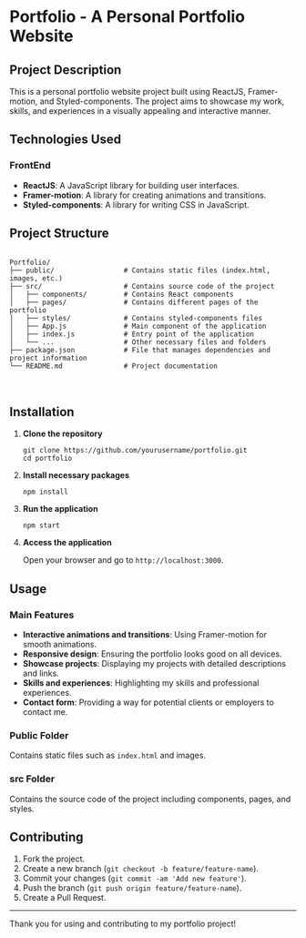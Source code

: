 <h1>Portfolio - A Personal Portfolio Website</h1>
    <h2>Project Description</h2>
    <p>This is a personal portfolio website project built using ReactJS, Framer-motion, and Styled-components. The project aims to showcase my work, skills, and experiences in a visually appealing and interactive manner.</p>
    <h2>Technologies Used</h2>
    <h3>FrontEnd</h3>
    <ul>
        <li><strong>ReactJS</strong>: A JavaScript library for building user interfaces.</li>
        <li><strong>Framer-motion</strong>: A library for creating animations and transitions.</li>
        <li><strong>Styled-components</strong>: A library for writing CSS in JavaScript.</li>
    </ul>
    <h2>Project Structure</h2>
    <pre>
<code>
Portfolio/
├── public/                 # Contains static files (index.html, images, etc.)
├── src/                    # Contains source code of the project
│   ├── components/         # Contains React components
│   ├── pages/              # Contains different pages of the portfolio
│   ├── styles/             # Contains styled-components files
│   ├── App.js              # Main component of the application
│   ├── index.js            # Entry point of the application
│   └── ...                 # Other necessary files and folders
├── package.json            # File that manages dependencies and project information
└── README.md               # Project documentation
</code>
    </pre>
    <h2>Installation</h2>
    <ol>
        <li><strong>Clone the repository</strong>
            <pre><code>git clone https://github.com/yourusername/portfolio.git
cd portfolio</code></pre>
        </li>
        <li><strong>Install necessary packages</strong>
            <pre><code>npm install</code></pre>
        </li>
        <li><strong>Run the application</strong>
            <pre><code>npm start</code></pre>
        </li>
        <li><strong>Access the application</strong>
            <p>Open your browser and go to <code>http://localhost:3000</code>.</p>
        </li>
    </ol>
    <h2>Usage</h2>
    <h3>Main Features</h3>
    <ul>
        <li><strong>Interactive animations and transitions</strong>: Using Framer-motion for smooth animations.</li>
        <li><strong>Responsive design</strong>: Ensuring the portfolio looks good on all devices.</li>
        <li><strong>Showcase projects</strong>: Displaying my projects with detailed descriptions and links.</li>
        <li><strong>Skills and experiences</strong>: Highlighting my skills and professional experiences.</li>
        <li><strong>Contact form</strong>: Providing a way for potential clients or employers to contact me.</li>
    </ul>
    <h3>Public Folder</h3>
    <p>Contains static files such as <code>index.html</code> and images.</p>
    <h3>src Folder</h3>
    <p>Contains the source code of the project including components, pages, and styles.</p>
    <h2>Contributing</h2>
    <ol>
        <li>Fork the project.</li>
        <li>Create a new branch (<code>git checkout -b feature/feature-name</code>).</li>
        <li>Commit your changes (<code>git commit -am 'Add new feature'</code>).</li>
        <li>Push the branch (<code>git push origin feature/feature-name</code>).</li>
        <li>Create a Pull Request.</li>
    </ol>
    <hr>
    <p>Thank you for using and contributing to my portfolio project!</p>
